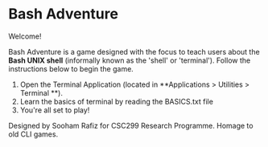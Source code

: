 # Bash Adventure
Welcome!

Bash Adventure is a game designed with the focus to teach users
about the **Bash UNIX shell** (informally known as the 'shell' or 'terminal').
Follow the instructions below to begin the game.

1. Open the Terminal Application (located in **Applications > Utilities > Terminal **).
2. Learn the basics of terminal by reading the BASICS.txt file
3. You're all set to play!

Designed by Sooham Rafiz for CSC299 Research Programme.
Homage to old CLI games.
